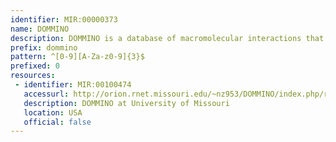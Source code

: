 ```yaml
---
identifier: MIR:00000373
name: DOMMINO
description: DOMMINO is a database of macromolecular interactions that includes the interactions between protein domains, interdomain linkers, N- and C-terminal regions and protein peptides.
prefix: dommino
pattern: ^[0-9][A-Za-z0-9]{3}$
prefixed: 0
resources:
 - identifier: MIR:00100474
   accessurl: http://orion.rnet.missouri.edu/~nz953/DOMMINO/index.php/result/show_network/
   description: DOMMINO at University of Missouri
   location: USA
   official: false
---
```

